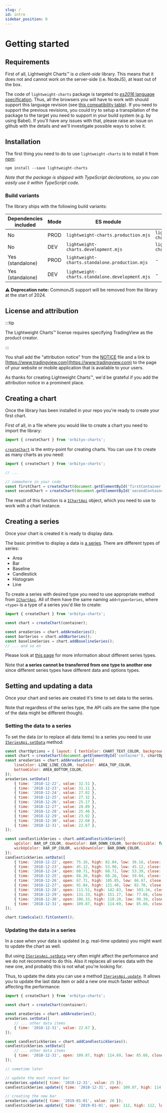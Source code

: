 ```yaml
---
slug: /
id: intro
sidebar_position: 0
---
```


# Getting started

## Requirements

First of all, Lightweight Charts™ is _a client-side_ library.
This means that it does not and cannot work on the server-side (i.e. NodeJS), at least out of the box.

The code of `lightweight-charts` package is targeted to [_es2016_ language specification](https://262.ecma-international.org/7.0/).
Thus, all the browsers you will have to work with should support this language revision (see [this compatibility table](https://kangax.github.io/compat-table/es2016plus/)).
If you need to support the previous revisions, you could try to setup a transpilation of the package to the target you need to support in your build system (e.g. by using Babel).
If you'll have any issues with that, please raise an issue on github with the details and we'll investigate possible ways to solve it.

## Installation

The first thing you need to do to use `lightweight-charts` is to install it from [npm](https://www.npmjs.com/):

```console
npm install --save lightweight-charts
```

_Note that the package is shipped with TypeScript declarations, so you can easily use it within TypeScript code._

### Build variants

The library ships with the following build variants:

|Dependencies included|Mode|ES module|CommonJS ⚠️|IIFE (`window.LightweightCharts`)|
|-|-|-|-|-|
|No|PROD|`lightweight-charts.production.mjs`|`lightweight-charts.production.cjs`|N/A|
|No|DEV|`lightweight-charts.development.mjs`|`lightweight-charts.development.cjs`|N/A|
|Yes (standalone)|PROD|`lightweight-charts.standalone.production.mjs`|-|`lightweight-charts.standalone.production.js`|
|Yes (standalone)|DEV|`lightweight-charts.standalone.development.mjs`|-|`lightweight-charts.standalone.development.js`|

⚠️ **Deprecation note:** CommonJS support will be removed from the library at the start of 2024.

## License and attribution

:::tip

The Lightweight Charts™ license requires specifying TradingView as the product creator.

:::

You shall add the "attribution notice" from the [NOTICE](https://github.com/tradingview/lightweight-charts/blob/master/NOTICE) file and a link to [https://www.tradingview.com](https://www.tradingview.com) to the page of your website or mobile application that is available to your users.

As thanks for creating Lightweight Charts™, we'd be grateful if you add the attribution notice in a prominent place.

## Creating a chart

Once the library has been installed in your repo you're ready to create your first chart.

First of all, in a file where you would like to create a chart you need to import the library:

```js
import { createChart } from 'orbityx-charts';
```

[`createChart`](/api/functions/createChart.md) is the entry-point for creating charts. You can use it to create as many charts as you need:

```js
import { createChart } from 'orbityx-charts';

// ...

// somewhere in your code
const firstChart = createChart(document.getElementById('firstContainer'));
const secondChart = createChart(document.getElementById('secondContainer'));
```

The result of this function is a [`IChartApi`](/api/interfaces/IChartApi.md) object, which you need to use to work with a chart instance.

## Creating a series

Once your chart is created it is ready to display data.

The basic primitive to display a data is [a series](/api/interfaces/ISeriesApi.md).
There are different types of series:

- Area
- Bar
- Baseline
- Candlestick
- Histogram
- Line

To create a series with desired type you need to use appropriate method from [`IChartApi`](/api/interfaces/IChartApi.md).
All of them have the same naming `add<type>Series`, where `<type>` is a type of a series you'd like to create:

```js
import { createChart } from 'orbityx-charts';

const chart = createChart(container);

const areaSeries = chart.addAreaSeries();
const barSeries = chart.addBarSeries();
const baselineSeries = chart.addBaselineSeries();
// ... and so on
```

Please look at [this page](/series-types.md) for more information about different series types.

Note that **a series cannot be transferred from one type to another one** since different series types have different data and options types.

## Setting and updating a data

Once your chart and series are created it's time to set data to the series.

Note that regardless of the series type, the API calls are the same (the type of the data might be different though).

### Setting the data to a series

To set the data (or to replace all data items) to a series you need to use [`ISeriesApi.setData`](/api/interfaces/ISeriesApi.md#setdata) method:

```js chart replaceThemeConstants
const chartOptions = { layout: { textColor: CHART_TEXT_COLOR, background: { type: 'solid', color: CHART_BACKGROUND_COLOR } } };
const chart = createChart(document.getElementById('container'), chartOptions);
const areaSeries = chart.addAreaSeries({
    lineColor: LINE_LINE_COLOR, topColor: AREA_TOP_COLOR,
    bottomColor: AREA_BOTTOM_COLOR,
});
areaSeries.setData([
    { time: '2018-12-22', value: 32.51 },
    { time: '2018-12-23', value: 31.11 },
    { time: '2018-12-24', value: 27.02 },
    { time: '2018-12-25', value: 27.32 },
    { time: '2018-12-26', value: 25.17 },
    { time: '2018-12-27', value: 28.89 },
    { time: '2018-12-28', value: 25.46 },
    { time: '2018-12-29', value: 23.92 },
    { time: '2018-12-30', value: 22.68 },
    { time: '2018-12-31', value: 22.67 },
]);

const candlestickSeries = chart.addCandlestickSeries({
    upColor: BAR_UP_COLOR, downColor: BAR_DOWN_COLOR, borderVisible: false,
    wickUpColor: BAR_UP_COLOR, wickDownColor: BAR_DOWN_COLOR,
});
candlestickSeries.setData([
    { time: '2018-12-22', open: 75.16, high: 82.84, low: 36.16, close: 45.72 },
    { time: '2018-12-23', open: 45.12, high: 53.90, low: 45.12, close: 48.09 },
    { time: '2018-12-24', open: 60.71, high: 60.71, low: 53.39, close: 59.29 },
    { time: '2018-12-25', open: 68.26, high: 68.26, low: 59.04, close: 60.50 },
    { time: '2018-12-26', open: 67.71, high: 105.85, low: 66.67, close: 91.04 },
    { time: '2018-12-27', open: 91.04, high: 121.40, low: 82.70, close: 111.40 },
    { time: '2018-12-28', open: 111.51, high: 142.83, low: 103.34, close: 131.25 },
    { time: '2018-12-29', open: 131.33, high: 151.17, low: 77.68, close: 96.43 },
    { time: '2018-12-30', open: 106.33, high: 110.20, low: 90.39, close: 98.10 },
    { time: '2018-12-31', open: 109.87, high: 114.69, low: 85.66, close: 111.26 },
]);

chart.timeScale().fitContent();
```

### Updating the data in a series

In a case when your data is updated (e.g. real-time updates) you might want to update the chart as well.

But using [`ISeriesApi.setData`](/api/interfaces/ISeriesApi.md#setdata) very often might affect the performance and we do not recommend to do this.
Also it replaces all series data with the new one, and probably this is not what you're looking for.

Thus, to update the data you can use a method [`ISeriesApi.update`](/api/interfaces/ISeriesApi.md#update).
It allows you to update the last data item or add a new one much faster without affecting the performance:

```js
import { createChart } from 'orbityx-charts';

const chart = createChart(container);

const areaSeries = chart.addAreaSeries();
areaSeries.setData([
    // ... other data items
    { time: '2018-12-31', value: 22.67 },
]);

const candlestickSeries = chart.addCandlestickSeries();
candlestickSeries.setData([
    // ... other data items
    { time: '2018-12-31', open: 109.87, high: 114.69, low: 85.66, close: 111.26 },
]);

// sometime later

// update the most recent bar
areaSeries.update({ time: '2018-12-31', value: 25 });
candlestickSeries.update({ time: '2018-12-31', open: 109.87, high: 114.69, low: 85.66, close: 112 });

// creating the new bar
areaSeries.update({ time: '2019-01-01', value: 20 });
candlestickSeries.update({ time: '2019-01-01', open: 112, high: 112, low: 100, close: 101 });
```
